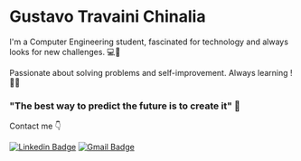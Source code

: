 # Gustavo Travaini Chinalia 

I'm a Computer Engineering student, fascinated for technology and always looks for new challenges. 💻📱

Passionate about solving problems and self-improvement. Always learning ! 👨‍💻


### "The best way to predict the future is to create it" 🧠

Contact me 👇

[![Linkedin Badge](https://img.shields.io/badge/-Gustavo%20Travaini-6633cc?style=flat-square&logo=Linkedin&logoColor=white&link=https://www.linkedin.com/in/gustavo-travaini/)](https://www.linkedin.com/in/gustavo-travaini/) 
[![Gmail Badge](https://img.shields.io/badge/-gtchinalia@gmail.com-6633cc?style=flat-square&logo=Gmail&logoColor=white&link=mailto:gtchinalia@gmail.com)](mailto:gtchinalia@gmail.com)
